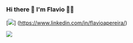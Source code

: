 ### Hi there 👋 I'm Flavio 👨‍💻


[<img src="https://img.shields.io/badge/WhatsApp-25D366?style=for-the-badge&logo=whatsapp&logoColor=white"/>]
(https://www.linkedin.com/in/flavioapereira/)

<img src="https://img.shields.io/badge/twitter-%231DA1F2.svg?&style=for-the-badge&logo=twitter&logoColor=white" />



<!--
**flavioalessandropereira/flavioalessandropereira** is a ✨ _special_ ✨ repository because its `README.md` (this file) appears on your GitHub profile.

Here are some ideas to get you started:

- 🔭 I’m currently working on ...
- 🌱 I’m currently learning ...
- 👯 I’m looking to collaborate on ...
- 🤔 I’m looking for help with ...
- 💬 Ask me about ...
- 📫 How to reach me: ...
- 😄 Pronouns: ...
- ⚡ Fun fact: ...
-->
<!--stackedit_data:
eyJoaXN0b3J5IjpbLTExNzIxMjU1MDUsLTQzNzkxNjU4NSwxOT
MwNjM0MzU1LC0xNDE2ODcwNjM4LDg4NzE2NzM2NCwtNTc0Njg5
ODA4LC0xODI2NTU3ODk3XX0=
-->